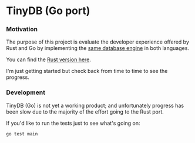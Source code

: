 TinyDB (Go port)
======================

### Motivation

The purpose of this project is evaluate the developer experience offered by
Rust and Go by implementing the [same database engine](https://github.com/ldaniels528/lollypop) in both languages.

You can find the [Rust version here](https://github.com/ldaniels528/tinyDB).

I'm just getting started but check back from time to time to see the progress.

### Development

TinyDB (Go) is not yet a working product; and unfortunately progress has been slow due to the
majority of the effort going to the Rust port.

If you'd like to run the tests just to see what's going on:

```bash
go test main
```